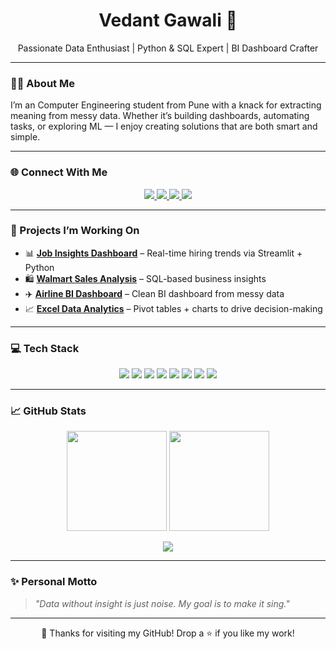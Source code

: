<h1 align="center">Vedant Gawali 👋</h1>

<p align="center">
  Passionate Data Enthusiast | Python & SQL Expert | BI Dashboard Crafter
</p>

---

### 👨‍💻 About Me

I’m an Computer Engineering student from Pune with a knack for extracting meaning from messy data. Whether it’s building dashboards, automating tasks, or exploring ML — I enjoy creating solutions that are both smart and simple.

---

### 🌐 Connect With Me

<p align="center">
  <a href="https://www.linkedin.com/in/vedant-gawali-210b02289" target="_blank">
    <img src="https://img.shields.io/badge/LinkedIn-blue?style=for-the-badge&logo=linkedin&logoColor=white" />
  </a>
  <a href="https://leetcode.com/u/Vedantgawali35/" target="_blank">
    <img src="https://img.shields.io/badge/LeetCode-yellow?style=for-the-badge&logo=leetcode&logoColor=black" />
  </a>
  <a href="mailto:vedantgawali294@gmail.com">
    <img src="https://img.shields.io/badge/Gmail-red?style=for-the-badge&logo=gmail&logoColor=white" />
  </a>
  <a href="https://github.com/Vedantgawali294">
    <img src="https://img.shields.io/badge/GitHub-000?style=for-the-badge&logo=github&logoColor=white" />
  </a>
</p>

---

### 🚀 Projects I’m Working On

- 📊 **[Job Insights Dashboard](https://github.com/Vedantgawali294/Streamlit-Job-Dashboard)** – Real-time hiring trends via Streamlit + Python
- 🛍️ **[Walmart Sales Analysis](https://github.com/Vedantgawali294/Walmart-Sales-SQL)** – SQL-based business insights
- ✈️ **[Airline BI Dashboard](https://github.com/Vedantgawali294/Airline-PowerBI-Dashboard)** – Clean BI dashboard from messy data
- 📈 **[Excel Data Analytics](https://github.com/Vedantgawali294/Excel-Data-Analysis)** – Pivot tables + charts to drive decision-making

---

### 💻 Tech Stack

<p align="center">
  <img src="https://img.shields.io/badge/Python-3776AB?style=for-the-badge&logo=python&logoColor=white" />
  <img src="https://img.shields.io/badge/SQL-07405E?style=for-the-badge&logo=mysql&logoColor=white" />
  <img src="https://img.shields.io/badge/Power BI-F2C811?style=for-the-badge&logo=powerbi&logoColor=black" />
  <img src="https://img.shields.io/badge/Excel-217346?style=for-the-badge&logo=microsoft-excel&logoColor=white" />
  <img src="https://img.shields.io/badge/Streamlit-FF4B4B?style=for-the-badge&logo=streamlit&logoColor=white" />
  <img src="https://img.shields.io/badge/Plotly-3F4F75?style=for-the-badge&logo=plotly&logoColor=white" />
  <img src="https://img.shields.io/badge/Git-F05032?style=for-the-badge&logo=git&logoColor=white" />
  <img src="https://img.shields.io/badge/GitHub-181717?style=for-the-badge&logo=github&logoColor=white" />
</p>

---

### 📈 GitHub Stats

<p align="center">
  <img src="https://github-readme-stats.vercel.app/api?username=Vedantgawali294&show_icons=true&theme=gruvbox" height="160"/>
  <img src="https://streak-stats.demolab.com/?user=Vedantgawali294&theme=gruvbox" height="160"/>
</p>

<p align="center">
  <img src="https://github-readme-stats.vercel.app/api/top-langs/?username=Vedantgawali294&layout=compact&theme=gruvbox" />
</p>

---

### ✨ Personal Motto

> *"Data without insight is just noise. My goal is to make it sing."*

---

<p align="center">
  🚀 Thanks for visiting my GitHub! Drop a ⭐ if you like my work!
</p>
